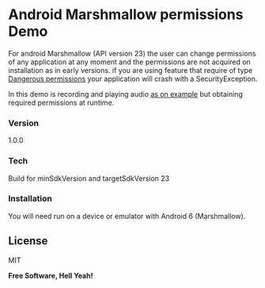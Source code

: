 # Android Marshmallow permissions Demo  

For android Marshmallow (API version 23) the user can change permissions of any application at any 
moment and the permissions are not acquired on installation as in early versions. if you are using 
feature that require of type [Dangerous permissions](http://developer.android.com/intl/es/guide/topics/security/permissions.html) your application will crash with a SecurityException.

In this demo is recording and playing audio [as on example](http://developer.android.com/intl/es/guide/topics/media/audio-capture.html) but obtaining required permissions at runtime.

### Version
1.0.0

### Tech

Build for minSdkVersion and targetSdkVersion 23

### Installation

You will need run on a device or emulator with Android 6 (Marshmallow).

License
----

MIT


**Free Software, Hell Yeah!**
